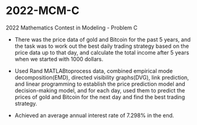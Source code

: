 # 2022-MCM-C
2022 Mathematics Contest in Modeling - Problem C

- There was the price data of gold and Bitcoin for the past 5 years, and the task was to work out the best daily trading
 strategy based on the price data up to that day, and calculate the total income after 5 years when we started with 1000
 dollars.

- Used Rand MATLABtoprocess data, combined empirical mode decomposition(EMD), directed visibility graphs(DVG),
 link prediction, and linear programming to establish the price prediction model and decision-making model, and for each
 day, used them to predict the prices of gold and Bitcoin for the next day and find the best trading strategy.

- Achieved an average annual interest rate of 7.298% in the end.
